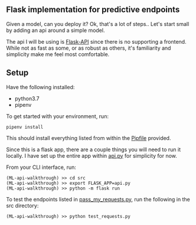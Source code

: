 ## Flask implementation for predictive endpoints

Given a model, can you deploy it?
Ok, that's a lot of steps..
Let's start small by adding an api around a  simple model.

The api I will be using is [Flask-API](https://www.flaskapi.org/) since there is no supporting a frontend.
While not as fast as some, or as robust as others, it's familiarity and simplicity make me feel most comfortable. 

## Setup
Have the following installed:
* python3.7
* pipenv

To get started with your environment, run: 
```
pipenv install
```

This should install everything listed from within the [Pipfile](./Pipfile) provided.

Since this is a flask app, there are a couple things you will need to run it locally.
I have set up the entire app within [api.py](src/api.py) for simplicity for now.

From your CLI interface, run:
```
(ML-api-walkthrough) >> cd src
(ML-api-walkthrough) >> export FLASK_APP=api.py
(ML-api-walkthrough) >> python -m flask run
```

To test the endpoints listed in [pass_my_requests.py](./src/pass_my_requests.py), run the following in the src directory:
```
(ML-api-walkthrough) >> python test_requests.py
```